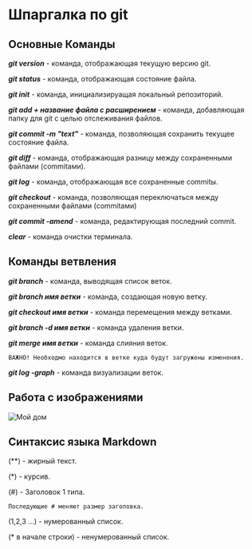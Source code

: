 # Шпаргалка по git

## Основные Команды

*__git version__* - команда, отображающая текущую версию git.

*__git status__* - команда, отображающая состояние файла.

*__git init__* - команда, инициализируащая локальный репозиторий.

*__git add + название файла с расширением__* - команда, добавляющая папку для git с целью отслеживания файлов.

*__git commit -m "text"__* - команда, позволяющая сохранить текущее состояние файла.

*__git diff__* - команда, отображающая разницу между сохраненными файлами (commitами).

*__git log__* - команда, отображающая все сохраненные commitы.

*__git checkout__* - команда, позволяющая переключаться между сохраненными файлами (commitами)

*__git commit -amend__* - команда, редактирующая последний commit.

*__clear__* - команда очистки терминала.

## Команды ветвления

*__git branch__* - команда, выводящая список веток.

*__git branch имя ветки__* - команда, создающая новую ветку.

*__git checkout имя ветки__* - команда перемещения между ветками.

*__git branch -d имя ветки__* - команда удаления ветки.

*__git merge имя ветки__* - команда слияния веток.

    ВАЖНО! Необходмо находится в ветке куда будут загружены изменения.

*__git log -graph__* - команда визуализации веток.

## Работа с изображениями

![Мой дом](Home.jpeg)

## Синтаксис языка Markdown

(**) - жирный текст.

(*) - курсив.

(#) - Заголовок 1 типа.

    Последующие # меняют размер заголовка.

(1,2,3 ...) - нумерованный список.

(* в начале строки) - ненумерованный список.
